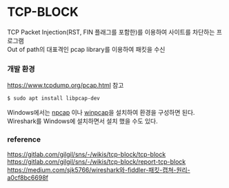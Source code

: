 # TCP-BLOCK
TCP Packet Injection(RST, FIN 플래그를 포함한)를 이용하여 사이트를 차단하는 프로그램\
Out of path의 대표격인 pcap library를 이용하여 패킷을 수신
### 개발 환경
https://www.tcpdump.org/pcap.html 참고
```bash
$ sudo apt install libpcap-dev
```
Windows에서는 [npcap](https://npcap.com/) 이나 [winpcap](https://www.winpcap.org/)을 설치하여 환경을 구성하면 된다.\
Wireshark를 Windows에 설치하면서 설치 했을 수도 있다.

### reference
https://gitlab.com/gilgil/sns/-/wikis/tcp-block/tcp-block \
https://gitlab.com/gilgil/sns/-/wikis/tcp-block/report-tcp-block \
https://medium.com/sjk5766/wireshark와-fiddler-패킷-캡쳐-원리-a0cf8bc6698f

